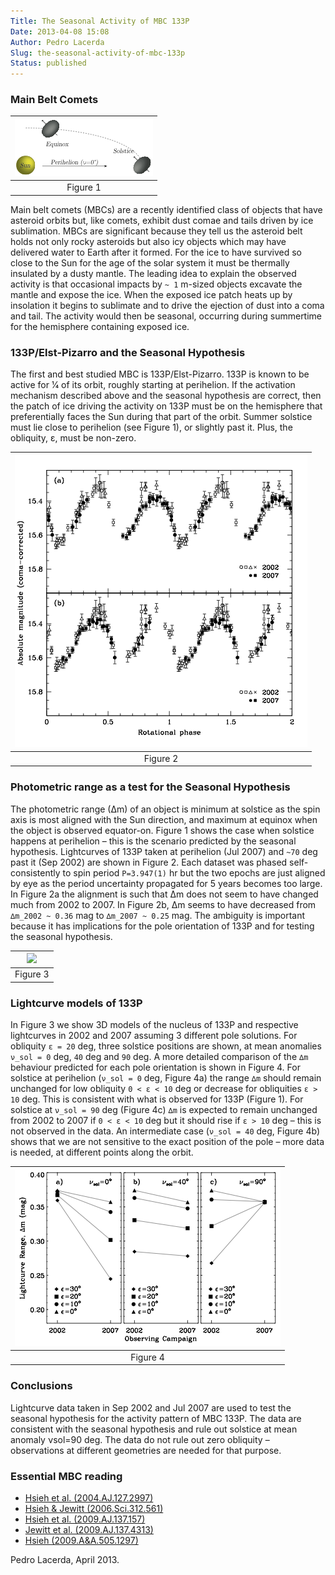 ```yaml
---
Title: The Seasonal Activity of MBC 133P
Date: 2013-04-08 15:08
Author: Pedro Lacerda
Slug: the-seasonal-activity-of-mbc-133p
Status: published
---
```


### Main Belt Comets

| ![](figs/2013/04/2f318.png) |
| :-------------------------: |
|          Figure 1           |

Main belt comets (MBCs) are a recently identified class of objects that have asteroid orbits but, like comets, exhibit dust comae and tails driven by ice sublimation. MBCs are significant because they tell us the asteroid belt holds not only rocky asteroids but also icy objects which may have delivered water to Earth after it formed. For the ice to have survived so close to the Sun for the age of the solar system it must be thermally insulated by a dusty mantle. The leading idea to explain the observed activity is that occasional impacts by `~ 1` m-sized objects excavate the mantle and expose the ice. When the exposed ice patch heats up by insolation it begins to sublimate and to drive the ejection of dust into a coma and tail. The activity would then be seasonal, occurring during summertime for the hemisphere containing exposed ice.

### 133P/Elst-Pizarro and the Seasonal Hypothesis

The first and best studied MBC is 133P/Elst-Pizarro. 133P is known to be active for 1⁄4 of its orbit, roughly starting at perihelion. If the activation mechanism described above and the seasonal hypothesis are correct, then the patch of ice driving the activity on 133P must be on the hemisphere that preferentially faces the Sun during that part of the orbit. Summer solstice must lie close to perihelion (see Figure 1), or slightly past it. Plus, the obliquity, ε, must be non-zero.

| ![](figs/2013/04/e42e4.png?w=400) |
| :-------------------------------: |
|             Figure 2              |

### Photometric range as a test for the Seasonal Hypothesis

The photometric range (∆m) of an object is minimum at solstice as the spin axis is most aligned with the Sun direction, and maximum at equinox when the object is observed equator-on. Figure 1 shows the case when solstice happens at perihelion – this is the scenario predicted by the seasonal hypothesis. Lightcurves of 133P taken at perihelion (Jul 2007) and `~70` deg past it (Sep 2002) are shown in Figure 2. Each dataset was phased self-consistently to spin period `P=3.947(1)` hr but the two epochs are just aligned by eye as the period uncertainty propagated for 5 years becomes too large. In Figure 2a the alignment is such that ∆m does not seem to have changed much from 2002 to 2007. In Figure 2b, ∆m seems to have decreased from `∆m_2002 ~ 0.36` mag to `∆m_2007 ~ 0.25` mag. The ambiguity is important because it has implications for the pole orientation of 133P and for testing the seasonal hypothesis.

| ![](http://lacerdapedro.files.wordpress.com/2013/04/eaef3.png?w=321) |
| :------------------------------------------------------------------: |
|                               Figure 3                               |

### Lightcurve models of 133P

In Figure 3 we show 3D models of the nucleus of 133P and respective lightcurves in 2002 and 2007 assuming 3 different pole solutions. For obliquity `ε = 20` deg, three solstice positions are shown, at mean anomalies `ν_sol = 0` deg, `40` deg and `90` deg. A more detailed comparison of the `∆m` behaviour predicted for each pole orientation is shown in Figure 4. For solstice at perihelion (`ν_sol = 0` deg, Figure 4a) the range `∆m` should remain unchanged for low obliquity `0 < ε < 10` deg or decrease for obliquities `ε > 10` deg. This is consistent with what is observed for 133P (Figure 1). For solstice at `ν_sol = 90` deg (Figure 4c) `∆m` is expected to remain unchanged from 2002 to 2007 if `0 < ε < 10` deg but it should rise if `ε > 10` deg – this is not observed in the data. An intermediate case (`ν_sol = 40` deg, Figure 4b) shows that we are not sensitive to the exact position of the pole – more data is needed, at different points along the orbit.

| ![](figs/2013/04/665c3.png?w=400) |
| :-------------------------------: |
|             Figure 4              |

### Conclusions

Lightcurve data taken in Sep 2002 and Jul 2007 are used to test the seasonal hypothesis for the activity pattern of MBC 133P. The data are consistent with the seasonal hypothesis and rule out solstice at mean anomaly νsol=90 deg. The data do not rule out zero obliquity – observations at different geometries are needed for that purpose.

### Essential MBC reading

-   [Hsieh et al. (2004.AJ.127.2997)](https://ui.adsabs.harvard.edu/abs/2004AJ....127.2997H/abstract)
-   [Hsieh & Jewitt (2006.Sci.312.561)](https://ui.adsabs.harvard.edu/abs/2006Sci...312..561H/abstract)
-   [Hsieh et al. (2009.AJ.137.157)](https://ui.adsabs.harvard.edu/abs/2009AJ....137..157H/abstract)
-   [Jewitt et al. (2009.AJ.137.4313)](https://ui.adsabs.harvard.edu/abs/2009AJ....137.4313J/abstract)
-   [Hsieh (2009.A&A.505.1297)](https://ui.adsabs.harvard.edu/abs/2009A%26A...505.1297H/abstract)

Pedro Lacerda, April 2013.